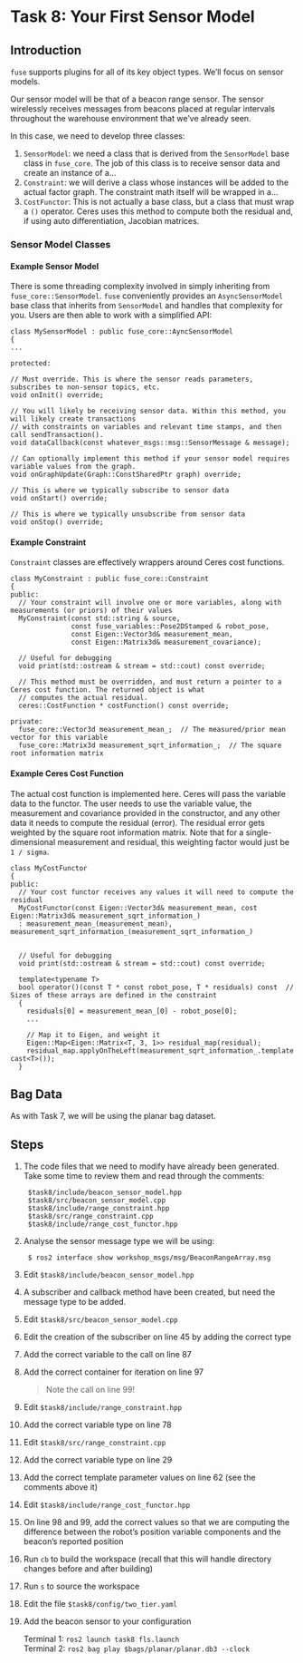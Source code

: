 # Task 8: Your First Sensor Model

## Introduction

`fuse` supports plugins for all of its key object types. We’ll focus on sensor models.

Our sensor model will be that of a beacon range sensor. The sensor wirelessly receives messages from beacons placed at regular intervals throughout the warehouse environment that we’ve already seen.

In this case, we need to develop three classes:

1. `SensorModel`: we need a class that is derived from the `SensorModel` base class in `fuse_core`. The job of this class is to receive sensor data and create an instance of a…
1. `Constraint`: we will derive a class whose instances will be added to the actual factor graph. The constraint math itself will be wrapped in a…
1. `CostFunctor`: This is not actually a base class, but a class that must wrap a `()` operator. Ceres uses this method to compute both the residual and, if using auto differentiation, Jacobian matrices.

### Sensor Model Classes

#### Example Sensor Model

There is some threading complexity involved in simply inheriting from `fuse_core::SensorModel`. `fuse` conveniently provides an `AsyncSensorModel` base class that inherits from `SensorModel` and handles that complexity for you. Users are then able to work with a simplified API:

```
class MySensorModel : public fuse_core::AyncSensorModel
{
...

protected:

// Must override. This is where the sensor reads parameters, subscribes to non-sensor topics, etc.
void onInit() override;

// You will likely be receiving sensor data. Within this method, you will likely create transactions
// with constraints on variables and relevant time stamps, and then call sendTransaction().
void dataCallback(const whatever_msgs::msg::SensorMessage & message);

// Can optionally implement this method if your sensor model requires variable values from the graph.
void onGraphUpdate(Graph::ConstSharedPtr graph) override;

// This is where we typically subscribe to sensor data
void onStart() override;

// This is where we typically unsubscribe from sensor data
void onStop() override;
```

#### Example Constraint

`Constraint` classes are effectively wrappers around Ceres cost functions.

```
class MyConstraint : public fuse_core::Constraint
{
public:
  // Your constraint will involve one or more variables, along with measurements (or priors) of their values
  MyConstraint(const std::string & source,
               const fuse_variables::Pose2DStamped & robot_pose,
               const Eigen::Vector3d& measurement_mean,
               const Eigen::Matrix3d& measurement_covariance);

  // Useful for debugging
  void print(std::ostream & stream = std::cout) const override;

  // This method must be overridden, and must return a pointer to a Ceres cost function. The returned object is what
  // computes the actual residual.
  ceres::CostFunction * costFunction() const override;

private:
  fuse_core::Vector3d measurement_mean_;  // The measured/prior mean vector for this variable
  fuse_core::Matrix3d measurement_sqrt_information_;  // The square root information matrix
```

#### Example Ceres Cost Function

The actual cost function is implemented here. Ceres will pass the variable data to the functor. The user needs to use the variable value, the measurement and covariance provided in the constructor, and any other data it needs to compute the residual (error). The residual error gets weighted by the square root information matrix. Note that for a single-dimensional measurement and residual, this weighting factor would just be `1 / sigma`.

```
class MyCostFunctor
{
public:
  // Your cost functor receives any values it will need to compute the residual
  MyCostFunctor(const Eigen::Vector3d& measurement_mean, cost Eigen::Matrix3d& measurement_sqrt_information_)
  : measurement_mean_(measurement_mean), measurement_sqrt_information_(measurement_sqrt_information_)


  // Useful for debugging
  void print(std::ostream & stream = std::cout) const override;

  template<typename T>
  bool operator()(const T * const robot_pose, T * residuals) const  // Sizes of these arrays are defined in the constraint
  {
    residuals[0] = measurement_mean_[0] - robot_pose[0];
    ...

    // Map it to Eigen, and weight it
    Eigen::Map<Eigen::Matrix<T, 3, 1>> residual_map(residual);
    residual_map.applyOnTheLeft(measurement_sqrt_information_.template cast<T>());
  }
```

## Bag Data

As with Task 7, we will be using the planar bag dataset.

## Steps

1. The code files that we need to modify have already been generated. Take some time to review them and read through the comments:

        $task8/include/beacon_sensor_model.hpp
        $task8/src/beacon_sensor_model.cpp
        $task8/include/range_constraint.hpp
        $task8/src/range_constraint.cpp
        $task8/include/range_cost_functor.hpp

1. Analyse the sensor message type we will be using:

        $ ros2 interface show workshop_msgs/msg/BeaconRangeArray.msg

1. Edit `$task8/include/beacon_sensor_model.hpp`
1. A subscriber and callback method have been created, but need the message type to be added.
1. Edit `$task8/src/beacon_sensor_model.cpp`
1. Edit the creation of the subscriber on line 45 by adding the correct type
1. Add the correct variable to the call on line 87
1. Add the correct container for iteration on line 97
    > Note the call on line 99!
1. Edit `$task8/include/range_constraint.hpp`
1. Add the correct variable type on line 78
1. Edit `$task8/src/range_constraint.cpp`
1. Add the correct variable type on line 29
1. Add the correct template parameter values on line 62 (see the comments above it)
1. Edit `$task8/include/range_cost_functor.hpp`
1. On line 98 and 99, add the correct values so that we are computing the difference between the robot’s position variable components and the beacon’s reported position
1. Run `cb` to build the workspace (recall that this will handle directory changes before and after building)
1. Run `s` to source the workspace
1. Edit the file `$task8/config/two_tier.yaml`
1. Add the beacon sensor to your configuration

    Terminal 1: `ros2 launch task8 fls.launch`  
    Terminal 2: `ros2 bag play $bags/planar/planar.db3 --clock`
